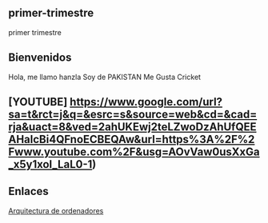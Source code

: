 ## primer-trimestre
primer trimestre

## Bienvenidos

Hola, me llamo hanzla 
Soy de PAKISTAN
Me Gusta Cricket


## [YOUTUBE] https://www.google.com/url?sa=t&rct=j&q=&esrc=s&source=web&cd=&cad=rja&uact=8&ved=2ahUKEwj2teLZwoDzAhUfQEEAHalcBi4QFnoECBEQAw&url=https%3A%2F%2Fwww.youtube.com%2F&usg=AOvVaw0usXxGa_x5y1xoI_LaL0-1)


## Enlaces

[Arquitectura de ordenadores](https://github.com/Hanzla55/primer-trimestre/blob/main/%23%20Arquitectura%20De%20Ordenadores.MD)
